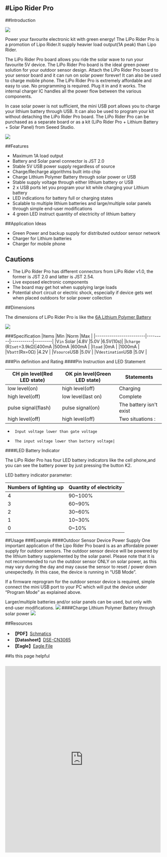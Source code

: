 #Lipo Rider Pro
----
##Introduction

![](https://raw.githubusercontent.com/SeeedDocument/Lipo_Rider_Pro/master/images/LiPo_Rider_Pro.jpg)

Power your favourite electronic kit with green energy! The LiPo Rider Pro is a promotion of Lipo Rider.It supply heavier load output(1A peak) than Lipo Rider.

The LiPo Rider Pro board allows you ride the solar wave to run your favourite 5V device. The LiPo Rider Pro board is the ideal green power solution for your outdoor sensor design. Attach the LiPo Rider Pro board to your sensor board and it can run on solar power forever! It can also be used to charge mobile phone.
The LiPo Rider Pro is extremely affordable and easy to use. No programming is required. Plug it in and it works. The internal charger IC handles all the power flow between the various components.

In case solar power is not sufficient, the mini USB port allows you to charge your lithium battery through USB. It can also be used to program your kit without detaching the LiPo Rider Pro board.
The LiPo Rider Pro can be purchased as a separate board or as a kit (LiPo Rider Pro + Lithium Battery + Solar Panel) from Seeed Studio.


[![](https://raw.githubusercontent.com/SeeedDocument/Seeed-WiKi/master/docs/images/get_one_now.png)](http://www.seeedstudio.com/item_detail.html?p_id=992)

##Features

- Maximum 1A load output
- Battery and Solar panel connector is JST 2.0
- Stable 5V USB power supply regardless of source
- Charge/Recharge algorithms built into chip
- Charge Lithium Polymer Battery through solar power or USB
- Stable supply voltage through either lithium battery or USB
- 2 x USB ports let you program your kit while charging your Lithium battery
- LED indications for battery full or charging states
- Scalable to multiple lithium batteries and large/multiple solar panels through simple end-user modifications
- 4 green LED instruct quantity of electricity of lithium battery

##Application Ideas

- Green Power and backup supply for distributed outdoor sensor network
- Charger for Lithium batteries
- Charger for mobile phone

## Cautions

- The LiPo Rider Pro has different connectors from LiPo Rider v1.0, the former is JST 2.0 and latter is JST 2.54.
- Live exposed electronic components
- The board may get hot when supplying large loads
- Potential short circuit or electric shock, especially if device gets wet when placed outdoors for solar power collection

##Dimensions

The dimensions of LiPo Rider Pro is like the [6A Lithium Polymer Battery](https://www.seeedstudio.com/item_detail.html?p_id=602)

![](https://raw.githubusercontent.com/SeeedDocument/Lipo_Rider_Pro/master/images/Liporiderprod.jpg)

###Specification
|Items                    |Min      |Norm       |Max      |
|-------------------------|---------|-----------|---------|
|V`in` Solar              |4.8V     |5.0V       |6.5V(10s)|
|I`charge` (R`Iset`=3.9kΩ)|400mA	|500mA	    |600mA    |
|I`load`                  |0mA		|           |1000mA   |
|V`batt`(Rx=0Ω)           |4.2V                           |
|V`source`USB	          |5.0V                           |
|V`destination`USB	      |5.0V                           |

###Pin definition and Rating
####Pin Instruction and LED Statement

|CH pin level(Red LED state)|OK pin level(Green LED state)|Statements|
|---------------------------|-----------------------------|----------|
|low level(on)	            |high level(off)	          |Charging  |
|high level(off)	        |low level(last on)	          |Complete  |
|pulse signal(flash)	    |pulse signal(on)	          |The battery isn't exist|
|high level(off)	        |high level(off)	          |Two situations :
-      Input voltage lower than gate voltage
-      The input voltage lower than battery voltage|

####LED Battery Indicator

The LiPo Rider Pro has four LED battery indicators like the cell phone,and you can see the battery power by just pressing the button K2.

LED battery indicator parameter:

|Numbers of lighting up     |Quantity of electricity      |
|---------------------------|-----------------------------|
|4	                        |90~100%                      |
|3	                        |60~90%                       |
|2	                        |30~60%                       |
|1	                        |10~30%                       |
|0	                        |0~10%                        |

##Usage
###Example
####Outdoor Sensor Device Power Supply
One important application of the Lipo Rider Pro board is as an affordable power supply for outdoor sensors. The outdoor sensor device will be powered by the lithium battery supplemented by the solar panel. Please note that it is not recommended to run the outdoor sensor ONLY on solar power, as this may vary during the day and may cause the sensor to reset / power down unexpectedly. In this case, the device is running in “USB Mode”.

If a firmware reprogram for the outdoor sensor device is required, simple connect the mini USB port to your PC which will put the device under “Program Mode” as explained above.

Larger/multiple batteries and/or solar panels can be used, but only with end-user modifications.
![](https://raw.githubusercontent.com/SeeedDocument/Lipo_Rider_Pro/master/images/Lipo-Rider-pro.JPG)
####Charge Lithium Polymer Battery through solar power
![](https://raw.githubusercontent.com/SeeedDocument/Lipo_Rider_Pro/master/images/LiPo_Rider_Pro1.jpg)

##Resources

* **【PDF】**[Schmatics](https://github.com/SeeedDocument/CAN_BUS_Shield/raw/master/resource/CAN-BUS_Shield_v1.2.pdf)
* **【Datasheet】**[DSE-CN3065](https://github.com/SeeedDocument/Lipo_Rider_Pro/blob/master/resource/DSE-CN3065.pdf) 
* **【Eagle】**[Eagle File](https://github.com/SeeedDocument/Lipo_Rider_Pro/blob/master/resource/Lipo_Rider_Pro_v0.9b.rar)

##Is this page helpful
<iframe style="height: 600px; width: 500px; margin: 10px 0 10px;" allowTransparency="true" src="https://www.surveymonkey.com/r/32WG3KT" frameborder="0"></iframe>
